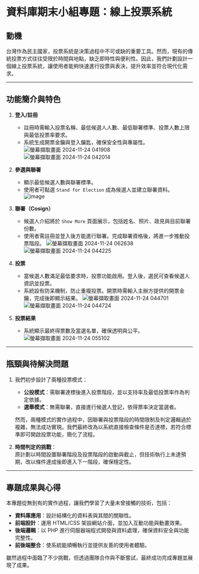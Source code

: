 # 資料庫期末小組專題：線上投票系統  

## 動機  
台灣作為民主國家，投票系統是決策過程中不可或缺的重要工具。然而，現有的傳統投票方式往往受限於時間與地點，缺乏即時性與便利性。因此，我們計劃設計一個線上投票系統，讓使用者能夠快速進行投票與表決，提升效率並符合現代化需求。

---

## 功能簡介與特色  

1. **登入/註冊**  
   - 註冊時需輸入投票名稱、最低候選人人數、最低聯署標準、投票人數上限與最低投票率要求。  
   - 系統生成開票金鑰與登入鑰匙，確保安全性與專屬性。
![螢幕擷取畫面 2024-11-24 041908](https://github.com/user-attachments/assets/34d809db-7102-4994-9b3e-313c0da4a8d0)
![螢幕擷取畫面 2024-11-24 042014](https://github.com/user-attachments/assets/a70f6658-9674-4601-91e6-3bf46a4d88c6)


2. **參選與聯署**  
   - 顯示最低候選人數與聯署標準。
   - 使用者可點選 `Stand for Election` 成為候選人並建立聯署資料。
![image](https://github.com/user-attachments/assets/7b286ae4-ab45-443c-9eeb-c258016fb33a)

3. **聯署（Cosign）**  
   - 候選人介紹將於 `Show More` 頁面展示，包括姓名、照片、政見與目前聯署份數。  
   - 使用者需註冊並登入後方能進行聯署。完成聯署資格後，將進一步推動投票階段。
![螢幕擷取畫面 2024-11-24 062638](https://github.com/user-attachments/assets/9fd6a2ed-ea50-4f37-b1b5-1d2fc9e7925e)
![螢幕擷取畫面 2024-11-24 044225](https://github.com/user-attachments/assets/f399be83-9429-4054-833d-253b5589bd09)

4. **投票**  
   - 當候選人數滿足最低要求時，投票功能啟用。登入後，選民可查看候選人資訊並投票。  
   - 系統設有防呆機制，防止重複投票。開票時需輸入主辦方提供的開票金鑰，完成後即顯示結果。
![螢幕擷取畫面 2024-11-24 044701](https://github.com/user-attachments/assets/c3364e6f-ced4-4cf7-b752-e1a82583abf7)
![螢幕擷取畫面 2024-11-24 044724](https://github.com/user-attachments/assets/1ff517b6-4076-4a74-a972-e3bc6854cbf4)

5. **投票結果**  
   - 系統顯示最終得票數及當選名單，確保透明與公平。
![螢幕擷取畫面 2024-11-24 055102](https://github.com/user-attachments/assets/052eb6f3-c3d0-4d04-a7c3-921f979222d3)

---

## 瓶頸與待解決問題  

1. 我們初步設計了兩種投票模式：  
   - **公投模式**：需聯署達標後進入投票階段，並以支持率及最低投票率作為判定依據。  
   - **選舉模式**：無需聯署，直接進行候選人登記，依得票率決定當選者。  

   然而，兩種模式的實作過程中，因聯署與投票階段的時間限制及判定邏輯過於複雜，無法成功實現。我們最終改為以系統直接檢查條件是否達標，若符合標準即可開啟投票功能，簡化了流程。

2. **時間判定的挑戰**：  
   原計劃以時間設置聯署階段及投票階段的啟動與截止，但技術執行上未達預期，改以條件達成後即進入下一階段，確保穩定性。

---

## 專題成果與心得  

本專題從無到有的實作過程，讓我們學習了大量未曾接觸的技術，包括：  
- **資料庫應用**：設計結構化的資料表與其間的關聯性。  
- **前端設計**：運用 HTML/CSS 架設網站介面，並加入互動功能與動畫效果。  
- **後端邏輯**：以 PHP 進行伺服器端程式開發與資料處理，確保資料安全與功能完整性。  
- **前後端整合**：使系統能順暢執行並提供友善的使用者體驗。  

雖然過程中面臨了不少挑戰，但透過團隊合作與不斷嘗試，最終成功完成專題並展現了成果。
